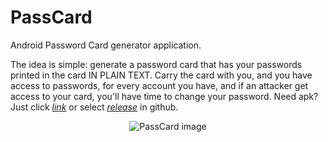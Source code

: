 PassCard
================

Android Password Card generator application.

The idea is simple: generate a password card that has your passwords printed in the card IN PLAIN TEXT. Carry the card with you, and you have access to passwords, for every account you have, and if an attacker get access to your card, you'll have time to change your password.
Need apk? Just click _[link](https://github.com/passcard4android/PassCard/raw/master/build/PassCard.apk)_ or select _[release](https://github.com/passcard4android/PassCard/releases)_ in github.  
<p align="center">
  <img src="https://github.com/passcard4android/PassCard/raw/master/ic_launcher-web.png" alt= "PassCard image"/>
</p>
